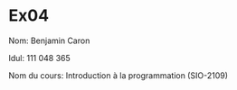Ex04
===
Nom: Benjamin Caron

Idul: 111 048 365

Nom du cours: Introduction à la programmation (SIO-2109)


